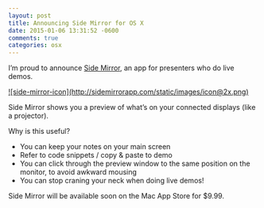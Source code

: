 ```yaml
---
layout: post
title: Announcing Side Mirror for OS X
date: 2015-01-06 13:31:52 -0600
comments: true
categories: osx
---
```


I’m proud to announce [Side Mirror](http://sidemirrorapp.com), an app for presenters who do live demos.

<a href="http://sidemirrorapp.com">
![side-mirror-icon](http://sidemirrorapp.com/static/images/icon@2x.png)
</a>

Side Mirror shows you a preview of what’s on your connected displays (like a projector).

Why is this useful?

- You can keep your notes on your main screen
- Refer to code snippets / copy & paste to demo
- You can click through the preview window to the same position on the monitor, to avoid awkward mousing
- You can stop craning your neck when doing live demos!

Side Mirror will be available soon on the Mac App Store for $9.99.
